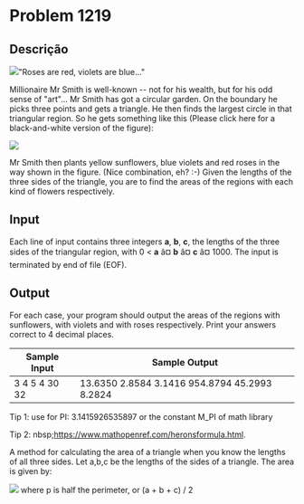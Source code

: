 # Problem 1219

Descrição
----------

![](https://resources.beecrowd.com/gallery/images/problems/UOJ_1219_a.jpg)"Roses are red, violets are blue..."  

  

Millionaire Mr Smith is well-known -- not for his wealth, but for his odd sense of "art"... Mr Smith has got a circular garden. On the boundary he picks three points and gets a triangle. He then finds the largest circle in that triangular region. So he gets something like this (Please click here for a black-and-white version of the figure):

![](https://resources.beecrowd.com/gallery/images/problems/UOJ_1219_b.png)

Mr Smith then plants yellow sunflowers, blue violets and red roses in the way shown in the figure. (Nice combination, eh? :-) Given the lengths of the three sides of the triangle, you are to find the areas of the regions with each kind of flowers respectively.

Input
-----

Each line of input contains three integers **a**, **b**, **c**, the lengths of the three sides of the triangular region, with 0 < **a** â¤ **b** â¤ **c** â¤ 1000. The input is terminated by end of file (EOF).

Output
------

For each case, your program should output the areas of the regions with sunflowers, with violets and with roses respectively. Print your answers correct to 4 decimal places.


| Sample Input | Sample Output |
| --- | --- |
| 3 4 5 4 30 32 | 13.6350 2.8584 3.1416 954.8794 45.2993 8.2824 |

Tip 1: use for PI: 3.1415926535897 or the constant M\_PI of math library  
  

Tip 2: nbsp;https://www.mathopenref.com/heronsformula.html.  

  

A method for calculating the area of a triangle when you know the lengths of all three sides. Let a,b,c be the lengths of the sides of a triangle. The area is given by:  

  

![](https://resources.beecrowd.com/gallery/images/problems/UOJ_1219_c.gif) where p is half the perimeter, or (a + b + c) / 2

